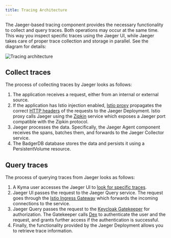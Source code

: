```yaml
---
title: Tracing Architecture
---
```



The Jaeger-based tracing component provides the necessary functionality to collect and query traces. Both operations may occur at the same time. This way you inspect specific traces using the Jaeger UI, while Jaeger takes care of proper trace collection and storage in parallel. See the diagram for details: 

![Tracing architecture](./assets/tracing-architecture.svg)


## Collect traces

The process of collecting traces by Jaeger looks as follows:
 
1. The application receives a request, either from an internal or external source.
2. If the application has Istio injection enabled, [Istio proxy](https://github.com/istio/proxy) propagates the correct [HTTP headers](/components/tracing#details-propagate-http-headers) of the requests to the Jaeger Deployment. Istio proxy calls Jaeger using the [Zipkin](https://zipkin.io/) service which exposes a Jaeger port compatible with the Zipkin protocol.  
3. Jaeger processes the data. Specifically, the Jaeger Agent component receives the spans, batches them, and forwards to the Jaeger Collector service. 
4. The BadgerDB database stores the data and persists it using a PersistentVolume resource.

## Query traces

The process of querying traces from Jaeger looks as follows:

1. A Kyma user accesses the Jaeger UI to [look for specific traces](/components/tracing#details-search-for-traces).
2. Jaeger UI passes the request to the Jaeger Query service. The request goes through the [Istio Ingress Gateway](/components/application-connector/#architecture-application-connector-components-istio-ingress-gateway) which forwards the incoming connections to the service.
3. Jaeger Query passes the request to the [Keycloak Gatekeeper](https://github.com/keycloak/keycloak-gatekeeper) for authorization. The Gatekeeper calls [Dex](https://github.com/dexidp/dex) to authenticate the user and the request, and grants further access if the authentication is successful. 
4. Finally, the functionality provided by the Jaeger Deployment allows you to retrieve trace information. 





